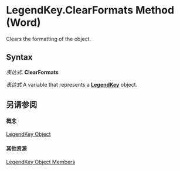 
# LegendKey.ClearFormats Method (Word)

Clears the formatting of the object.


## Syntax

 _表达式_. **ClearFormats**

 _表达式_ A variable that represents a **[LegendKey](07578528-3e73-7898-47dc-296aefb854f0.md)** object.


## 另请参阅


#### 概念


[LegendKey Object](07578528-3e73-7898-47dc-296aefb854f0.md)
#### 其他资源


[LegendKey Object Members](http://msdn.microsoft.com/library/5cf54e0b-ced5-129d-fd72-4842dd9a644a%28Office.15%29.aspx)